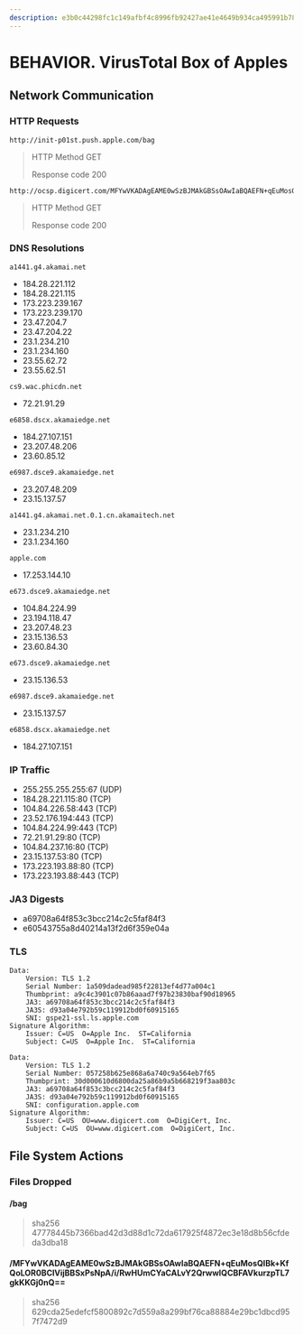 ```yaml
---
description: e3b0c44298fc1c149afbf4c8996fb92427ae41e4649b934ca495991b7852b855
---
```


# BEHAVIOR. VirusTotal Box of Apples

## Network Communication

### **HTTP Requests**

```text
http://init-p01st.push.apple.com/bag
```

> HTTP Method        GET
>
> Response code     200

```text
http://ocsp.digicert.com/MFYwVKADAgEAME0wSzBJMAkGBSsOAwIaBQAEFN+qEuMosQlBk+KfQoLOR0BClVijBBSxPsNpA/i/RwHUmCYaCALvY2QrwwIQCBFAVkurzpTL7gkKKGj0nQ==
```

> HTTP Method        GET
>
> Response code     200

### **DNS Resolutions**

```text
a1441.g4.akamai.net
```

* 184.28.221.112
* 184.28.221.115
* 173.223.239.167
* 173.223.239.170
* 23.47.204.7
* 23.47.204.22
* 23.1.234.210
* 23.1.234.160
* 23.55.62.72
* 23.55.62.51

```text
cs9.wac.phicdn.net
```

* 72.21.91.29

```text
e6858.dscx.akamaiedge.net
```

* 184.27.107.151
* 23.207.48.206
* 23.60.85.12

```text
e6987.dsce9.akamaiedge.net
```

* 23.207.48.209
* 23.15.137.57

```text
a1441.g4.akamai.net.0.1.cn.akamaitech.net
```

* 23.1.234.210
* 23.1.234.160

```text
apple.com
```

* 17.253.144.10

```text
e673.dsce9.akamaiedge.net
```

* 104.84.224.99
* 23.194.118.47
* 23.207.48.23
* 23.15.136.53
* 23.60.84.30

```text
e673.dsce9.akamaiedge.net
```

* 23.15.136.53

```text
e6987.dsce9.akamaiedge.net
```

* 23.15.137.57

```text
e6858.dscx.akamaiedge.net
```

* 184.27.107.151

### **IP Traffic**

* 255.255.255.255:67 \(UDP\)
* 184.28.221.115:80 \(TCP\)
* 104.84.226.58:443 \(TCP\)
* 23.52.176.194:443 \(TCP\)
* 104.84.224.99:443 \(TCP\)
* 72.21.91.29:80 \(TCP\)
* 104.84.237.16:80 \(TCP\)
* 23.15.137.53:80 \(TCP\)
* 173.223.193.88:80 \(TCP\)
* 173.223.193.88:443 \(TCP\)

### **JA3 Digests**

* a69708a64f853c3bcc214c2c5faf84f3
* e60543755a8d40214a13f2d6f359e04a

### **TLS**

```text
Data:
    Version: TLS 1.2
    Serial Number: 1a509dadead985f22813ef4d77a004c1
    Thumbprint: a9c4c3901c07b86aaad7f97b23830baf90d18965
    JA3: a69708a64f853c3bcc214c2c5faf84f3
    JA3S: d93a04e792b59c119912bd0f60915165
    SNI: gspe21-ssl.ls.apple.com
Signature Algorithm:
    Issuer: C=US  O=Apple Inc.  ST=California
    Subject: C=US  O=Apple Inc.  ST=California

Data:
    Version: TLS 1.2
    Serial Number: 057258b625e868a6a740c9a564eb7f65
    Thumbprint: 30d000610d6800da25a86b9a5b668219f3aa803c
    JA3: a69708a64f853c3bcc214c2c5faf84f3
    JA3S: d93a04e792b59c119912bd0f60915165
    SNI: configuration.apple.com
Signature Algorithm:
    Issuer: C=US  OU=www.digicert.com  O=DigiCert, Inc.
    Subject: C=US  OU=www.digicert.com  O=DigiCert, Inc.
```

## File System Actions

### **Files Dropped**

#### /bag

> sha256                    47778445b7366bad42d3d88d1c72da617925f4872ec3e18d8b56cfdeda3dba18

#### /MFYwVKADAgEAME0wSzBJMAkGBSsOAwIaBQAEFN+qEuMosQlBk+KfQoLOR0BClVijBBSxPsNpA/i/RwHUmCYaCALvY2QrwwIQCBFAVkurzpTL7gkKKGj0nQ==

> sha256                           629cda25edefcf5800892c7d559a8a299bf76ca88884e29bc1dbcd957f7472d9



